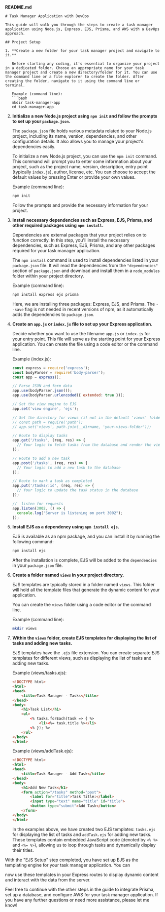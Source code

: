 **README.md**

```
# Task Manager Application with DevOps

This guide will walk you through the steps to create a task manager application using Node.js, Express, EJS, Prisma, and AWS with a DevOps approach.

## Project Setup

1. **Create a new folder for your task manager project and navigate to it.**

   Before starting any coding, it's essential to organize your project in a dedicated folder. Choose an appropriate name for your task manager project and create a new directory/folder for it. You can use the command line or a file explorer to create the folder. After creating the folder, navigate to it using the command line or terminal.

   Example (command line):
   ```bash
   mkdir task-manager-app
   cd task-manager-app
   ```

2. **Initialize a new Node.js project using `npm init` and follow the prompts to set up your `package.json`.**

   The `package.json` file holds various metadata related to your Node.js project, including its name, version, dependencies, and other configuration details. It also allows you to manage your project's dependencies easily.

   To initialize a new Node.js project, you can use the `npm init` command. This command will prompt you to enter some information about your project, such as the project name, version, description, entry point (typically `index.js`), author, license, etc. You can choose to accept the default values by pressing Enter or provide your own values.

   Example (command line):
   ```bash
   npm init
   ```

   Follow the prompts and provide the necessary information for your project.

3. **Install necessary dependencies such as Express, EJS, Prisma, and other required packages using `npm install`.**

   Dependencies are external packages that your project relies on to function correctly. In this step, you'll install the necessary dependencies, such as Express, EJS, Prisma, and any other packages required for your task manager application.

   The `npm install` command is used to install dependencies listed in your `package.json` file. It will read the dependencies from the `"dependencies"` section of `package.json` and download and install them in a `node_modules` folder within your project directory.

   Example (command line):
   ```bash
   npm install express ejs prisma
   ```

   Here, we are installing three packages: Express, EJS, and Prisma. The `--save` flag is not needed in recent versions of npm, as it automatically adds the dependencies to `package.json`.

4. **Create an `app.js` or `index.js` file to set up your Express application.**

   Decide whether you want to use the filename `app.js` or `index.js` for your entry point. This file will serve as the starting point for your Express application. You can create the file using a code editor or the command line.

   Example (index.js):
   ```javascript
   const express = require('express');
   const bodyParser = require('body-parser');
   const app = express();

   // Parse JSON and form data
   app.use(bodyParser.json());
   app.use(bodyParser.urlencoded({ extended: true }));

   // Set the view engine to EJS
   app.set('view engine', 'ejs');

   // Set the directory for views (if not in the default 'views' folder)
   // const path = require('path');
   // app.set('views', path.join(__dirname, 'your-views-folder'));

   // Route to display tasks
   app.get('/tasks', (req, res) => {
     // Your logic to fetch tasks from the database and render the view
   });

   // Route to add a new task
   app.post('/tasks', (req, res) => {
     // Your logic to add a new task to the database
   });

   // Route to mark a task as completed
   app.put('/tasks/:id', (req, res) => {
     // Your logic to update the task status in the database
   });

   //  listen for requests
   app.listen(3002, () => {
     console.log("Server is listening on port 3002");
   });
   ```

5. **Install EJS as a dependency using `npm install ejs`.**

   EJS is available as an npm package, and you can install it by running the following command:

   ```bash
   npm install ejs
   ```

   After the installation is complete, EJS will be added to the `dependencies` in your `package.json` file.

6. **Create a folder named `views` in your project directory.**

   EJS templates are typically stored in a folder named `views`. This folder will hold all the template files that generate the dynamic content for your application.

   You can create the `views` folder using a code editor or the command line.

   Example (command line):

   ```bash
   mkdir views
   ```

7. **Within the `views` folder, create EJS templates for displaying the list of tasks and adding new tasks.**

   EJS templates have the `.ejs` file extension. You can create separate EJS templates for different views, such as displaying the list of tasks and adding new tasks.

   Example (views/tasks.ejs):

   ```html
   <!DOCTYPE html>
   <html>
   <head>
       <title>Task Manager - Tasks</title>
   </head>
   <body>
       <h1>Task List</h1>
       <ul>
           <% tasks.forEach(task => { %>
               <li><%= task.title %></li>
           <% }); %>
       </ul>
   </body>
   </html>
   ```

   Example (views/addTask.ejs):

   ```html
   <!DOCTYPE html>
   <html>
   <head>
       <title>Task Manager - Add Task</title>
   </head>
   <body>
       <h1>Add New Task</h1>
       <form action="/tasks" method="post">
           <label for="title">Task Title:</label>
           <input type="text" name="title" id="title">
           <button type="submit">Add Task</button>
       </form>
   </body>
   </html>
   ```

   In the examples above, we have created two EJS templates: `tasks.ejs` for displaying the list of tasks and `addTask.ejs` for adding new tasks. These templates contain embedded JavaScript code (denoted by `<% %>` and `<%= %>`), allowing us to loop through tasks and dynamically display their titles.

With the "EJS Setup" step completed, you have set up EJS as the templating engine for your task manager application. You can

 now use these templates in your Express routes to display dynamic content and interact with the data from the server.

Feel free to continue with the other steps in the guide to integrate Prisma, set up a database, and configure AWS for your task manager application. If you have any further questions or need more assistance, please let me know!